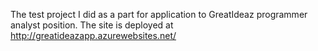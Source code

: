 The test project I did as a part for application to GreatIdeaz programmer analyst position.
The site is deployed at http://greatideazapp.azurewebsites.net/